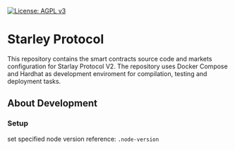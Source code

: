 [![License: AGPL v3](https://img.shields.io/badge/License-AGPL%20v3-blue.svg)](https://www.gnu.org/licenses/agpl-3.0)

# Starley Protocol

This repository contains the smart contracts source code and markets configuration for Starlay Protocol V2. The repository uses Docker Compose and Hardhat as development enviroment for compilation, testing and deployment tasks.

## About Development

### Setup

set specified node version
reference: `.node-version`
